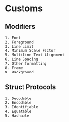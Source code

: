 
# Customs

## Modifiers

    1. Font
    2. Foreground
    3. Line Limit
    4. Minimum Scale Factor
    5. Multiline Text Alignment
    6. Line Spacing
    7. Other formatting
    8. Frame
    9. Background

## Struct Protocols

    1. Decodable
    2. Encodable
    3. Identifiable
    4. Equatable
    5. Hashable
